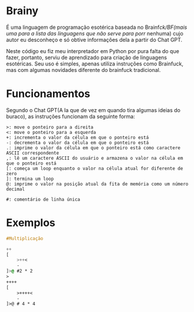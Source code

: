 # Brainy

É uma linguagem de programação esotérica baseada no Brainf*ck/BF(mais uma para a lista das linguagens que não serve para porr* nenhuma) cujo autor eu desconheço e só obtive informações dela a partir do Chat GPT. 

Neste código eu fiz meu interpretador em Python por pura falta do que fazer, portanto, serviu de aprendizado para criação de linguagens esotéricas. Seu uso é simples, apenas utiliza instruções como Brainfuck, mas com algumas novidades diferente do brainfuck tradicional.



# Funcionamentos
Segundo o Chat GPT(A Ia que de vez em quando tira algumas ideias do buraco), as instruções funcionam da seguinte forma:
```
>: move o ponteiro para a direita
<: move o ponteiro para a esquerda
+: incrementa o valor da célula em que o ponteiro está
-: decrementa o valor da célula em que o ponteiro está
.: imprime o valor da célula em que o ponteiro está como caractere ASCII correspondente
,: lê um caractere ASCII do usuário e armazena o valor na célula em que o ponteiro está
[: começa um loop enquanto o valor na célula atual for diferente de zero
]: termina um loop
@: imprime o valor na posição atual da fita de memória como um número decimal

#: comentário de linha única
```

# Exemplos

```css
#Multiplicação

++
[
    >++<
    -
]>@ #2 * 2
>
++++
[
    >++++<
    -
]>@ # 4 * 4
```
